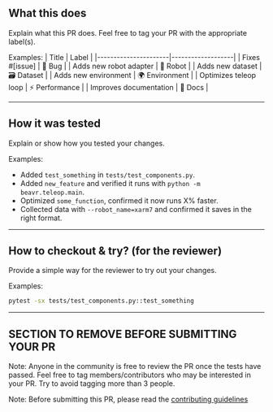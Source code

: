 ## What this does

Explain what this PR does. Feel free to tag your PR with the appropriate label(s).

Examples:
| Title | Label |
|----------------------|-------------------|
| Fixes #[issue] | 🐛 Bug |
| Adds new robot adapter | 🤖 Robot |
| Adds new dataset | 🗃️ Dataset |
| Adds new environment | 🌍 Environment |
| Optimizes teleop loop | ⚡️ Performance |
| Improves documentation | 📝 Docs |

---

## How it was tested

Explain or show how you tested your changes.

Examples:

- Added `test_something` in `tests/test_components.py`.
- Added `new_feature` and verified it runs with `python -m beavr.teleop.main`.
- Optimized `some_function`, confirmed it now runs X% faster.
- Collected data with `--robot_name=xarm7` and confirmed it saves in the right format.

---

## How to checkout & try? (for the reviewer)

Provide a simple way for the reviewer to try out your changes.

Examples:

```bash
pytest -sx tests/test_components.py::test_something
```

---

## SECTION TO REMOVE BEFORE SUBMITTING YOUR PR

Note: Anyone in the community is free to review the PR once the tests have passed. Feel free to tag
members/contributors who may be interested in your PR. Try to avoid tagging more than 3 people.

Note: Before submitting this PR, please read the [contributing guidelines](https://github.com/ARCLab-MIT/beavr-bot/blob/main/CONTRIBUTING.md#submitting-a-pull-request-pr)
